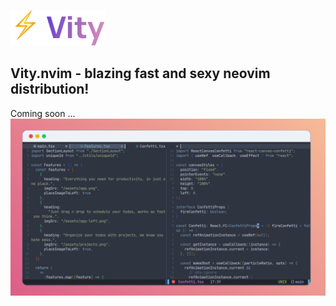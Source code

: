 ![Vity.nvim logo](./logo.png)

## Vity.nvim - blazing fast and sexy neovim distribution!
Coming soon ...
![Screenshot of config](./screenshot.png)
